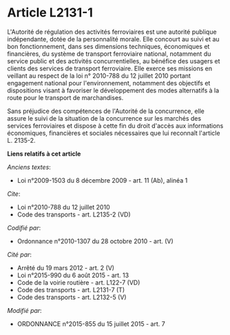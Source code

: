 # Article L2131-1

L'Autorité de régulation des activités ferroviaires est une autorité publique indépendante, dotée de la personnalité morale.
Elle concourt au suivi et au bon fonctionnement, dans ses dimensions techniques, économiques et financières, du système de
transport ferroviaire national, notamment du service public et des activités concurrentielles, au bénéfice des usagers et
clients des services de transport ferroviaire. Elle exerce ses missions en veillant au respect de la loi n° 2010-788 du 12
juillet 2010 portant engagement national pour l'environnement, notamment des objectifs et dispositions visant à favoriser le
développement des modes alternatifs à la route pour le transport de marchandises. 

Sans préjudice des compétences de l'Autorité de la concurrence, elle assure le suivi de la situation de la concurrence sur
les marchés des services ferroviaires et dispose à cette fin du droit d'accès aux informations économiques, financières et
sociales nécessaires que lui reconnaît l'article L. 2135-2.

**Liens relatifs à cet article**

_Anciens textes_:

  - Loi n°2009-1503 du 8 décembre 2009 - art. 11 (Ab), alinéa 1

_Cite_:

  - Loi n°2010-788 du 12 juillet 2010
  - Code des transports - art. L2135-2 (VD)

_Codifié par_:

  - Ordonnance n°2010-1307 du 28 octobre 2010 - art. (V)

_Cité par_:

  - Arrêté du 19 mars 2012 - art. 2 (V)
  - Loi n°2015-990 du 6 août 2015 - art. 13
  - Code de la voirie routière - art. L122-7 (VD)
  - Code des transports - art. L2131-7 (T)
  - Code des transports - art. L2132-5 (V)

_Modifié par_:

  - ORDONNANCE n°2015-855 du 15 juillet 2015 - art. 7
